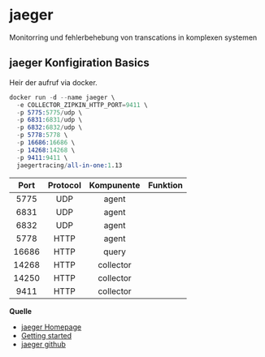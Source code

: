 # jaeger

Monitorring und fehlerbehebung von transcations in komplexen systemen

## jaeger Konfigiration Basics

Heir der aufruf via docker.
```s
docker run -d --name jaeger \
  -e COLLECTOR_ZIPKIN_HTTP_PORT=9411 \
  -p 5775:5775/udp \
  -p 6831:6831/udp \
  -p 6832:6832/udp \
  -p 5778:5778 \
  -p 16686:16686 \
  -p 14268:14268 \
  -p 9411:9411 \
  jaegertracing/all-in-one:1.13
```

|Port|Protocol|Kompunente| Funktion|
| :--: | :---: | :---: | :---: |
|5775|UDP|agent||
|6831|UDP|agent||
|6832|UDP|agent||
|5778|HTTP|agent||
|16686|HTTP|query||
|14268|HTTP|collector||
|14250|HTTP|collector||
|9411|HTTP|collector||



**Quelle**

* [jaeger Homepage](https://www.jaegertracing.io/)
* [Getting started](https://www.jaegertracing.io/docs/1.8/getting-started/)
* [jaeger github](https://github.com/jaegertracing/jaeger)